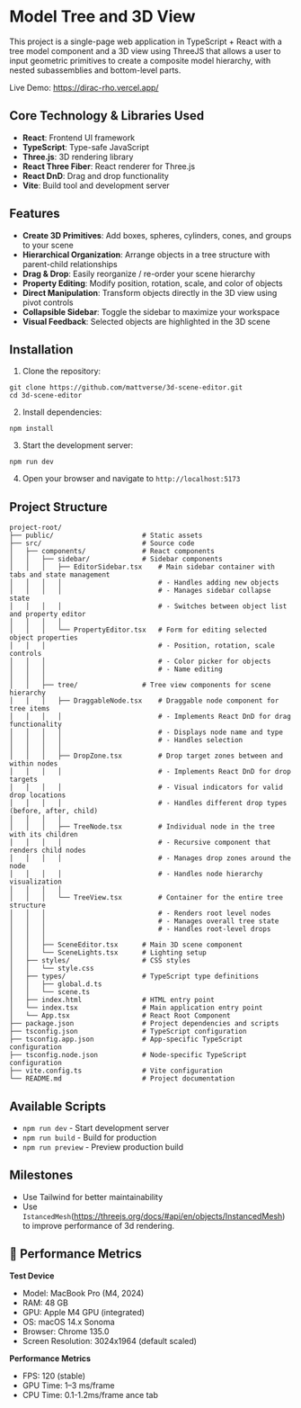 # Model Tree and 3D View

This project is a single-page web application in TypeScript + React with a tree model component and a 3D view using ThreeJS that allows a user to input geometric primitives to create a composite model hierarchy, with nested subassemblies and bottom-level parts.

Live Demo: https://dirac-rho.vercel.app/

## Core Technology & Libraries Used 
- **React**: Frontend UI framework
- **TypeScript**: Type-safe JavaScript
- **Three.js**: 3D rendering library
- **React Three Fiber**: React renderer for Three.js
- **React DnD**: Drag and drop functionality
- **Vite**: Build tool and development server


## Features
- **Create 3D Primitives**: Add boxes, spheres, cylinders, cones, and groups to your scene
- **Hierarchical Organization**: Arrange objects in a tree structure with parent-child relationships
- **Drag & Drop**: Easily reorganize / re-order your scene hierarchy
- **Property Editing**: Modify position, rotation, scale, and color of objects
- **Direct Manipulation**: Transform objects directly in the 3D view using pivot controls
- **Collapsible Sidebar**: Toggle the sidebar to maximize your workspace
- **Visual Feedback**: Selected objects are highlighted in the 3D scene

## Installation

1. Clone the repository:

```shellscript
git clone https://github.com/mattverse/3d-scene-editor.git
cd 3d-scene-editor
```


2. Install dependencies:

```shellscript
npm install
```


3. Start the development server:

```shellscript
npm run dev
```


4. Open your browser and navigate to `http://localhost:5173`

## Project Structure

```
project-root/
├── public/                      # Static assets
├── src/                         # Source code
│   ├── components/              # React components
│   │   ├── sidebar/             # Sidebar components
│   │   │   ├── EditorSidebar.tsx    # Main sidebar container with tabs and state management
│   │   │   │                        # - Handles adding new objects
│   │   │   │                        # - Manages sidebar collapse state
│   │   │   │                        # - Switches between object list and property editor
│   │   │   │
│   │   │   └── PropertyEditor.tsx   # Form for editing selected object properties
│   │   │                            # - Position, rotation, scale controls
│   │   │                            # - Color picker for objects
│   │   │                            # - Name editing
│   │   │
│   │   ├── tree/                # Tree view components for scene hierarchy
│   │   │   ├── DraggableNode.tsx    # Draggable node component for tree items
│   │   │   │                        # - Implements React DnD for drag functionality
│   │   │   │                        # - Displays node name and type
│   │   │   │                        # - Handles selection
│   │   │   │
│   │   │   ├── DropZone.tsx         # Drop target zones between and within nodes
│   │   │   │                        # - Implements React DnD for drop targets
│   │   │   │                        # - Visual indicators for valid drop locations
│   │   │   │                        # - Handles different drop types (before, after, child)
│   │   │   │
│   │   │   ├── TreeNode.tsx         # Individual node in the tree with its children
│   │   │   │                        # - Recursive component that renders child nodes
│   │   │   │                        # - Manages drop zones around the node
│   │   │   │                        # - Handles node hierarchy visualization
│   │   │   │
│   │   │   └── TreeView.tsx         # Container for the entire tree structure
│   │   │                            # - Renders root level nodes
│   │   │                            # - Manages overall tree state
│   │   │                            # - Handles root-level drops
│   │   │
│   │   ├── SceneEditor.tsx      # Main 3D scene component
│   │   └── SceneLights.tsx      # Lighting setup
│   ├── styles/                  # CSS styles
│   │   └── style.css
│   ├── types/                   # TypeScript type definitions
│   │   ├── global.d.ts
│   │   └── scene.ts
│   ├── index.html               # HTML entry point
│   └── index.tsx                # Main application entry point
│   └── App.tsx                  # React Root Component
├── package.json                 # Project dependencies and scripts
├── tsconfig.json                # TypeScript configuration
├── tsconfig.app.json            # App-specific TypeScript configuration
├── tsconfig.node.json           # Node-specific TypeScript configuration
├── vite.config.ts               # Vite configuration
└── README.md                    # Project documentation
```

## Available Scripts

- `npm run dev` - Start development server
- `npm run build` - Build for production
- `npm run preview` - Preview production build

## Milestones

- Use Tailwind for better maintainability
- Use `IstancedMesh`(https://threejs.org/docs/#api/en/objects/InstancedMesh) to improve performance of 3d rendering. 

## 🚀 Performance Metrics

**Test Device**
- Model: MacBook Pro (M4, 2024)
- RAM: 48 GB
- GPU: Apple M4 GPU (integrated)
- OS: macOS 14.x Sonoma
- Browser: Chrome 135.0 
- Screen Resolution: 3024x1964 (default scaled)

**Performance Metrics**
- FPS: 120 (stable)
- GPU Time: 1–3 ms/frame
- CPU Time: 0.1-1.2ms/frame
ance tab
